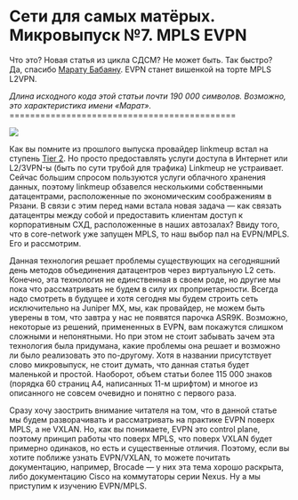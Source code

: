 # Сети для самых матёрых. Микровыпуск №7. MPLS EVPN

Что это? Новая статья из цикла СДСМ? Не может быть. Так быстро?  
Да, спасибо [Марату Бабаяну](https://habrahabr.ru/users/Bormoglotx/). EVPN станет вишенкой на торте MPLS L2VPN.

_Длина исходного кода этой статьи почти 190 000 символов. Возможно, это характеристика имени «Марат»._  
\============================================

![](https://habrastorage.org/files/6bd/21f/c62/6bd21fc6286d4b72a35809f4d4b04331.jpg)

Как вы помните из прошлого выпуска провайдер linkmeup встал на ступень [Tier 2](https://en.wikipedia.org/wiki/Tier_2_network). Но просто предоставлять услуги доступа в Интернет или L2/3VPN-ы \(быть по сути трубой для трафика\) Linkmeup не устраивает. Сейчас большим спросом пользуются услуги облачного хранения данных, поэтому linkmeup обзавелся несколькими собственными датацентрами, расположенные по экономическим соображениям в Рязани. В связи с этим перед нами встала новая задача — как связать датацентры между собой и предоставить клиентам доступ к корпоративным СХД, расположенные в наших автозалах? Ввиду того, что в core-network уже запущен MPLS, то наш выбор пал на EVPN/MPLS. Его и рассмотрим.

Данная технология решает проблемы существующих на сегодняшний день методов объединения датацентров через виртуальную L2 сеть. Конечно, эта технология не единственная в своем роде, но другие мы пока что рассматривать не будем в силу их проприетарности. Всегда надо смотреть в будущее и хотя сегодня мы будем строить сеть исключительно на Juniper MX, мы, как провайдер, не можем быть уверены в том, что завтра у нас не появятся парочка ASR9K. Возможно, некоторые из решений, примененных в EVPN, вам покажутся слишком сложными и непонятными. Но при этом не стоит забывать зачем эта технология была придумана, какие проблемы она решает и возможно ли было реализовать это по-другому. Хотя в названии присутствует слово микровыпуск, не стоит думать, что данная статья будет маленькой и простой. Наоборот, объем статьи более 115 000 знаков \(порядка 60 страниц А4, написанных 11-м шрифтом\) и многое из описанного не совсем очевидно и понятно с первого раза.

Сразу хочу заострить внимание читателя на том, что в данной статье мы будем разворачивать и рассматривать на практике EVPN поверх MPLS, а не VXLAN. Но, как вы понимаете, EVPN это control plane, поэтому принцип работы что поверх MPLS, что поверх VXLAN будет примерно одинаков, но есть и существенные отличия. Поэтому, если вы хотите поближе узнать EVPN/VXLAN, то можете почитать документацию, например, Brocade — у них эта тема хорошо раскрыта, либо документацию Cisco на коммутаторы серии Nexus. Ну а мы приступим к изучению EVPN/MPLS.
